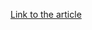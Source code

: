 [Link to the article](https://www.cisa.gov/news-events/alerts/2024/10/15/cisa-releases-two-industrial-control-systems-advisories)
